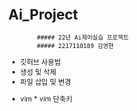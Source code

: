 # Ai_Project

            ##### 22년 Ai제어실습 프로젝트
            ##### 2217110189 김영현

+ 깃허브 사용법
+ 생성 및 삭제
+ 파일 삽입 및 변경
            

* vim
            * vim 단축키

